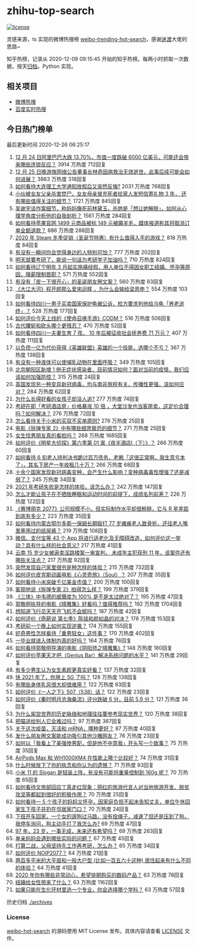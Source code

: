 # zhihu-top-search

[![license](https://img.shields.io/github/license/Arrackisarookie/zhihu-top-search)](https://github.com/Arrackisarookie/zhihu-top-search/blob/master/LICENSE)

灵感来源，ts 实现的微博热搜榜 [weibo-trending-hot-search](https://github.com/justjavac/weibo-trending-hot-search)，感谢[迷渡](https://github.com/justjavac)大佬的思路~

知乎热榜，记录从 2020-12-09 09:15:45 开始的知乎热榜。每两小时抓取一次数据，按天[归档](./archives)。Python 实现。

## 相关项目
+ [微博热搜](https://github.com/Arrackisarookie/weibo-hot-search)
+ [百度实时热搜](https://github.com/Arrackisarookie/baidu-hot-search)

## 今日热门榜单

<!-- Rank Begin -->

最后更新时间 2020-12-26 06:25:17

1. [12 月 24 日阿里巴巴大跌 13.70%，市值一度跌破 6000 亿美元，可能还会带来哪些连锁反应？](https://www.zhihu.com/question/436392137) 3914 万热度 712回复
1. [12 月 25 日晚游族网络公告董事长林奇因病救治无效逝世，此事后续可能会如何进展？](https://www.zhihu.com/question/436479635) 3863 万热度 318回复
1. [如何看待大连理工大学通知放假后又突然反悔?](https://www.zhihu.com/question/436318253) 2031 万热度 768回复
1. [小伙被女友父亲杀害焚尸，女友母亲冒充死者给家人发短信寄礼物 3 年， 还有哪些值得关注的细节？](https://www.zhihu.com/question/436256955) 1721 万热度 845回复
1. [吴谢宇谈作案细节，称妈妈像死前林黛玉，杀她是「想让她解脱」，如何从心理学角度分析他的自我剖析？](https://www.zhihu.com/question/436433018) 1561 万热度 284回复
1. [如何看待苹果官网 1499 元商品被标 149 元被薅羊毛，媒体报道称其将取消订单全额退款？](https://www.zhihu.com/question/436286666) 886 万热度 288回复
1. [2020 年 Steam 冬季促销（圣诞节特惠）有什么值得入手的游戏？](https://www.zhihu.com/question/436088639) 818 万热度 84回复
1. [有没有一瞬间你会觉得身边的人特别可怕？](https://www.zhihu.com/question/434274850) 777 万热度 202回复
1. [明天就要考研了，能说一句话为考研学子加油吗？](https://www.zhihu.com/question/436404783) 710 万热度 824回复
1. [如何看待辽宁明年 3 月起实施痛经假，用人单位不得因女职工结婚、怀孕等原因，降薪限制晋职？](https://www.zhihu.com/question/436346279) 571 万热度 552回复
1. [有没有「皮一下很开心」的圣诞朋友圈文案？](https://www.zhihu.com/question/435837464) 560 万热度 63回复
1. [《大江大河》程开颜那么爱宋运辉 ，为什么会输给梁思申？](https://www.zhihu.com/question/378183968) 554 万热度 103回复
1. [如何看待四川一男子买卖国家保护龟被公诉，检方要求判他给乌龟「养老送终」？](https://www.zhihu.com/question/436386068) 528 万热度 177回复
1. [如何评价今天上线的《使命召唤手游》CODM？](https://www.zhihu.com/question/305656482) 516 万热度 506回复
1. [古代腰斩和砍头哪个更残忍？](https://www.zhihu.com/question/435932300) 470 万热度 52回复
1. [如何看待四川一夫妻生育 7 孩， 10 年后被征收社会抚养费 71 万元？](https://www.zhihu.com/question/436245388) 407 万热度 111回复
1. [以负债一亿为代价获得《英雄联盟》英雄的一个技能，选哪个不亏？](https://www.zhihu.com/question/435041190) 367 万热度 138回复
1. [有没有一种液体可以使哺乳动物在里面呼吸？](https://www.zhihu.com/question/26070535) 349 万热度 105回复
1. [北京朝阳区新增 1 例无症状感染者，目前情况如何？面对当前的疫情，我们应该如何加强防控？](https://www.zhihu.com/question/436454311) 315 万热度 24回复
1. [英国发现另一种变异新冠病毒，均与南非旅程有关，传播性更强，该如何应对？](https://www.zhihu.com/question/436238229) 284 万热度 62回复
1. [为什么长得好看的女孩子却没人追?](https://www.zhihu.com/question/435295384) 277 万热度 74回复
1. [考研在即「考研酒店房」价格暴涨 10 倍 ，大堂沙发也当客房卖，这定价合理吗？如何解决？](https://www.zhihu.com/question/436424007) 276 万热度 72回复
1. [怎么看待关于小米的买双不买单原则?](https://www.zhihu.com/question/435802154) 276 万热度 25回复
1. [电影《拆弹专家 2》中有哪些细思极恐的细节？](https://www.zhihu.com/question/436255007) 271 万热度 25回复
1. [女生找男朋友真的看脸吗？](https://www.zhihu.com/question/33267701) 268 万热度 1685回复
1. [如何评价《明星大侦探》第六季第 01 案《夜半酒店Ⅰ（下）》？](https://www.zhihu.com/question/436407337) 266 万热度 60回复
1. [如何看待 6 旬老人持判决书跪讨百万债务，老赖「这很正常啊，我生意亏本了」，其名下房产一年收租几十万？](https://www.zhihu.com/question/436114667) 266 万热度 68回复
1. [十余个国家发现新冠病毒变种，会产生什么影响？变种病毒毒性增强了还是减弱了？](https://www.zhihu.com/question/436389138) 245 万热度 34回复
1. [2021 年考研失败是怎样的体验，该怎么办？](https://www.zhihu.com/question/435099779) 242 万热度 147回复
1. [怎么才能让孩子在不牺牲睡眠和运动时间的前提下，成绩名列前茅？](https://www.zhihu.com/question/430865519) 226 万热度 122回复
1. [《赛博朋克 2077》公司规模不小，但实际制作水平却很粗糙，它与 R 星差距到底有多少？](https://www.zhihu.com/question/436307893) 223 万热度 35回复
1. [如何看待内蒙古鄂尔多斯一保姆长期殴打 77 岁瘫痪老人致骨折，还往老人嘴里塞用过的纸尿裤？](https://www.zhihu.com/question/436276832) 219 万热度 108回复
1. [微信、支付宝等 43 个 App 将进行适老化及无障碍改造，如何评价这一举动？具有什么样的社会意义?](https://www.zhihu.com/question/436424668) 217 万热度 41回复
1. [云南 15 岁少女被逼卖淫跳楼案一审宣判， 未成年主犯获刑 11 年，该案件还有哪些关注点？](https://www.zhihu.com/question/436432810) 217 万热度 92回复
1. [突然发现自己家里很穷是种怎样的体验？](https://www.zhihu.com/question/325864780) 215 万热度 732回复
1. [如何评价皮克斯动画电影《心灵奇旅》（Soul）？](https://www.zhihu.com/question/332013569) 207 万热度 35回复
1. [如何看待小米突破千亿美金市值？](https://www.zhihu.com/question/436112095) 200 万热度 100回复
1. [客观地说《拆弹专家 2》拍得怎么样？](https://www.zhihu.com/question/392096222) 199 万热度 379回复
1. [《三体》中韦德的威慑度为 100% 是不是太过绝对了？](https://www.zhihu.com/question/435944781) 195 万热度 47回复
1. [郭敬明执导的电影《晴雅集》好看吗？值得推荐吗？](https://www.zhihu.com/question/392104269) 192 万热度 1704回复
1. [想知道飞行员天天开飞机不会腻吗？](https://www.zhihu.com/question/432324382) 187 万热度 42回复
1. [如何评价《奇葩说 第七季》陈铭和颜如晶的对决？](https://www.zhihu.com/question/436350270) 178 万热度 153回复
1. [考研前一个晚上如何实现逆袭？](https://www.zhihu.com/question/406223852) 174 万热度 155回复
1. [好奇男性怎样看待「重男轻女」这件事？](https://www.zhihu.com/question/434382708) 170 万热度 402回复
1. [一毕业就进入体制内真的好吗？](https://www.zhihu.com/question/431824510) 164 万热度 76回复
1. [如何看待郭敬明导演的电影《阴阳师之晴雅集》?](https://www.zhihu.com/question/340681567) 148 万热度 180回复
1. [如何评价苹果天才吧（Genius Bar）解决系统问题的水平？](https://www.zhihu.com/question/386025887) 141 万热度 29回复
1. [有多少男生认为女生素颜更真实好看？](https://www.zhihu.com/question/355265359) 137 万热度 32回复
1. [快 2021 年了，你用上 5G 了吗？](https://www.zhihu.com/question/435973102) 128 万热度 138回复
1. [有哪些身体乳风很大却很难用？](https://www.zhihu.com/question/428594112) 122 万热度 63回复
1. [如何评价《一人之下》507（538）话？](https://www.zhihu.com/question/435610561) 122 万热度 23回复
1. [如何评价《秦时明月沧海桑流》评分跌破 6 分，目前 5.9 分？](https://www.zhihu.com/question/435808187) 121 万热度 36回复
1. [为什么架空世界的历史脉络和地理往往要参考现实世界？](https://www.zhihu.com/question/436249336) 120 万热度 38回复
1. [把猫送给别人它会难过吗？](https://www.zhihu.com/question/421510063) 97 万热度 367回复
1. [关于这次疫苗，灭活和 mRNA，哪种更好？](https://www.zhihu.com/question/429552152) 87 万热度 40回复
1. [发什么朋友圈文案能成功吸引其他沙雕网友？](https://www.zhihu.com/question/436160503) 76 万热度 23回复
1. [如何以「我看上了美强惨男配，但是他不中意我」开头写一个故事？](https://www.zhihu.com/question/434071369) 75 万热度 35回复
1. [AirPods Max 和 WH1000XM4 在性能上哪个比较好？](https://www.zhihu.com/question/434066988) 74 万热度 31回复
1. [什么时候放下了你的执念和你认为的遗憾？](https://www.zhihu.com/question/434718798) 71 万热度 93回复
1. [小米 11 的 Slogan 是轻装上阵，有没有可能将重量控制到 160g 呢？](https://www.zhihu.com/question/436092060) 70 万热度 65回复
1. [如何看待文旅部回应丁真走红现象：网红的旅游代言人对当地旅游开发、脱贫攻坚等都起到很好的积极作用？](https://www.zhihu.com/question/436159091) 70 万热度 25回复
1. [如何看待一 5 个孩子的妈妈又怀孕，因家庭负担不起未告知丈夫，单位午休回家生下孩子并扔在邻居家门口？](https://www.zhihu.com/question/436407909) 70 万热度 24回复
1. [下班开车回家，一个女的遛狗过马路，没有拴绳子，减速了但还是压到了狗，我停车询问，狗主动手打了我怎么办?](https://www.zhihu.com/question/316329673) 69 万热度 47回复
1. [97 年，23 岁，一事无成，未来还有希望吗？](https://www.zhihu.com/question/376164372) 69 万热度 263回复
1. [单亲妈妈会遇到哪些实际的问题？](https://www.zhihu.com/question/424442029) 67 万热度 45回复
1. [打算二战，父母坚持先工作再考研，怎么办？](https://www.zhihu.com/question/435409795) 65 万热度 34回复
1. [如何评价 NOIP2077？](https://www.zhihu.com/question/436179355) 64 万热度 21回复
1. [两百多平米的大平层和一般大户型 (比如一百五六十这种) 居住起来有什么不同的体验？](https://www.zhihu.com/question/298606949) 64 万热度 41回复
1. [2020 年你有哪些非常动心，希望排期购买的数码产品？](https://www.zhihu.com/question/435819694) 63 万热度 78回复
1. [结婚给女性带来了什么？](https://www.zhihu.com/question/38675274) 63 万热度 1162回复
1. [如果只能在生化环材里选一个专业，你会选择哪个学科？](https://www.zhihu.com/question/435922015) 63 万热度 57回复
<!-- Rank End -->

历史归档 [./archives](./archives)

### License

[weibo-hot-search](https://github.com/Arrackisarookie/zhihu-top-search) 的源码使用 MIT License 发布。具体内容请查看 [LICENSE](./LICENSE) 文件。
